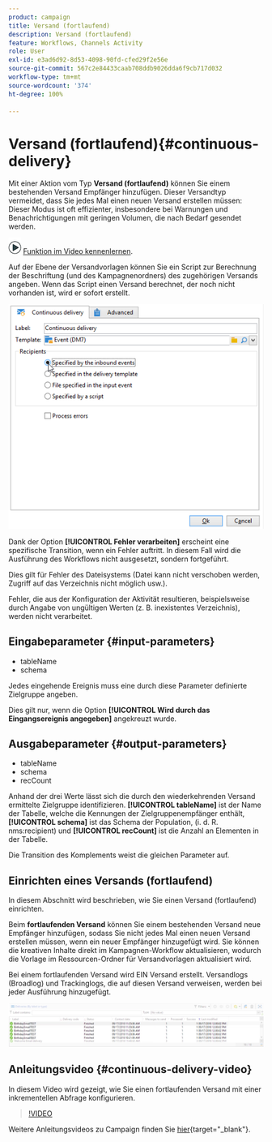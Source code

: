 ```yaml
---
product: campaign
title: Versand (fortlaufend)
description: Versand (fortlaufend)
feature: Workflows, Channels Activity
role: User
exl-id: e3ad6d92-8d53-4098-90fd-cfed29f2e56e
source-git-commit: 567c2e84433caab708ddb9026dda6f9cb717d032
workflow-type: tm+mt
source-wordcount: '374'
ht-degree: 100%

---
```


# Versand (fortlaufend){#continuous-delivery}



Mit einer Aktion vom Typ **Versand (fortlaufend)** können Sie einem bestehenden Versand Empfänger hinzufügen. Dieser Versandtyp vermeidet, dass Sie jedes Mal einen neuen Versand erstellen müssen: Dieser Modus ist oft effizienter, insbesondere bei Warnungen und Benachrichtigungen mit geringen Volumen, die nach Bedarf gesendet werden.

![](assets/do-not-localize/how-to-video.png) [Funktion im Video kennenlernen](#continuous-delivery-video).

Auf der Ebene der Versandvorlagen können Sie ein Script zur Berechnung der Beschriftung (und des Kampagnenordners) des zugehörigen Versands angeben. Wenn das Script einen Versand berechnet, der noch nicht vorhanden ist, wird er sofort erstellt.

![](assets/edit_diffusion_fil.png)

Dank der Option **[!UICONTROL Fehler verarbeiten]** erscheint eine spezifische Transition, wenn ein Fehler auftritt. In diesem Fall wird die Ausführung des Workflows nicht ausgesetzt, sondern fortgeführt.

Dies gilt für Fehler des Dateisystems (Datei kann nicht verschoben werden, Zugriff auf das Verzeichnis nicht möglich usw.).

Fehler, die aus der Konfiguration der Aktivität resultieren, beispielsweise durch Angabe von ungültigen Werten (z. B. inexistentes Verzeichnis), werden nicht verarbeitet.

## Eingabeparameter {#input-parameters}

* tableName
* schema

Jedes eingehende Ereignis muss eine durch diese Parameter definierte Zielgruppe angeben.

Dies gilt nur, wenn die Option **[!UICONTROL Wird durch das Eingangsereignis angegeben]** angekreuzt wurde.

## Ausgabeparameter {#output-parameters}

* tableName
* schema
* recCount

Anhand der drei Werte lässt sich die durch den wiederkehrenden Versand ermittelte Zielgruppe identifizieren. **[!UICONTROL tableName]** ist der Name der Tabelle, welche die Kennungen der Zielgruppenempfänger enthält, **[!UICONTROL schema]** ist das Schema der Population, (i. d. R. nms:recipient) und **[!UICONTROL recCount]** ist die Anzahl an Elementen in der Tabelle.

Die Transition des Komplements weist die gleichen Parameter auf.

## Einrichten eines Versands (fortlaufend)

In diesem Abschnitt wird beschrieben, wie Sie einen Versand (fortlaufend) einrichten.

Beim **fortlaufenden Versand** können Sie einem bestehenden Versand neue Empfänger hinzufügen, sodass Sie nicht jedes Mal einen neuen Versand erstellen müssen, wenn ein neuer Empfänger hinzugefügt wird. Sie können die kreativen Inhalte direkt im Kampagnen-Workflow aktualisieren, wodurch die Vorlage im Ressourcen-Ordner für Versandvorlagen aktualisiert wird.

Bei einem fortlaufenden Versand wird EIN Versand erstellt. Versandlogs (Broadlog) und Trackinglogs, die auf diesen Versand verweisen, werden bei jeder Ausführung hinzugefügt.

![Versand (fortlaufend)](assets/delivery_continuous.jpg)

## Anleitungsvideo {#continuous-delivery-video}

In diesem Video wird gezeigt, wie Sie einen fortlaufenden Versand mit einer inkrementellen Abfrage konfigurieren.

>[!VIDEO](https://video.tv.adobe.com/v/25039?quality=12)

Weitere Anleitungsvideos zu Campaign finden Sie [hier](https://experienceleague.adobe.com/docs/campaign-learn/tutorials/getting-started/introduction-to-adobe-campaign.html?lang=de){target="_blank"}.
